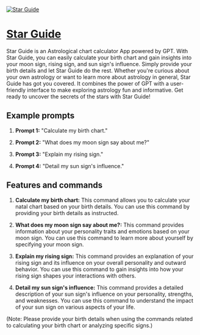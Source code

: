 [![Star Guide](https://files.oaiusercontent.com/file-6C6s84zZlHaukHyMgBeGHGcZ?se=2123-10-19T20%3A24%3A32Z&sp=r&sv=2021-08-06&sr=b&rscc=max-age%3D31536000%2C%20immutable&rscd=attachment%3B%20filename%3D0d798562-d321-4269-9c5c-a36a04df28ce.png&sig=KueP3r%2BaIn/4T8Y1TDlHS7HaymPI9g2Gel9bsLA96tA%3D)](https://chat.openai.com/g/g-Rp8YpGyY7-star-guide)

# [Star Guide](https://chat.openai.com/g/g-Rp8YpGyY7-star-guide)

Star Guide is an Astrological chart calculator App powered by GPT. With Star Guide, you can easily calculate your birth chart and gain insights into your moon sign, rising sign, and sun sign's influence. Simply provide your birth details and let Star Guide do the rest. Whether you're curious about your own astrology or want to learn more about astrology in general, Star Guide has got you covered. It combines the power of GPT with a user-friendly interface to make exploring astrology fun and informative. Get ready to uncover the secrets of the stars with Star Guide!

## Example prompts

1. **Prompt 1:** "Calculate my birth chart."

2. **Prompt 2:** "What does my moon sign say about me?"

3. **Prompt 3:** "Explain my rising sign."

4. **Prompt 4:** "Detail my sun sign's influence."

## Features and commands

1. **Calculate my birth chart:** This command allows you to calculate your natal chart based on your birth details. You can use this command by providing your birth details as instructed.

2. **What does my moon sign say about me?:** This command provides information about your personality traits and emotions based on your moon sign. You can use this command to learn more about yourself by specifying your moon sign.

3. **Explain my rising sign:** This command provides an explanation of your rising sign and its influence on your overall personality and outward behavior. You can use this command to gain insights into how your rising sign shapes your interactions with others.

4. **Detail my sun sign's influence:** This command provides a detailed description of your sun sign's influence on your personality, strengths, and weaknesses. You can use this command to understand the impact of your sun sign on various aspects of your life.

(Note: Please provide your birth details when using the commands related to calculating your birth chart or analyzing specific signs.)
